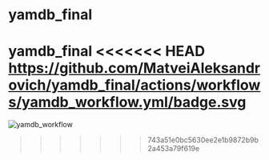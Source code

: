 # yamdb_final
yamdb_final
<<<<<<< HEAD
https://github.com/MatveiAleksandrovich/yamdb_final/actions/workflows/yamdb_workflow.yml/badge.svg
=======
![yamdb_workflow](https://github.com/MatveiAleksandrovich/yamdb_final/actions/workflows/yamdb_workflow.yml/badge.svg)
>>>>>>> 743a51e0bc5630ee2e1b9872b9b2a453a79f619e
